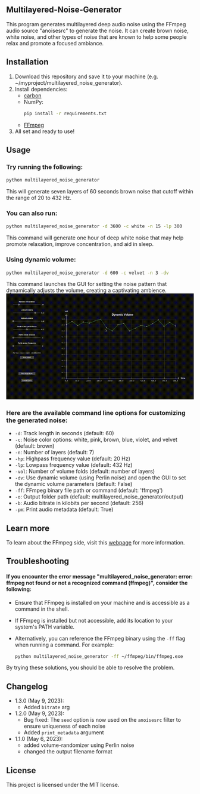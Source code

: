 ## Multilayered-Noise-Generator
This program generates multilayered deep audio noise using the FFmpeg audio source "anoisesrc" to generate the noise. It can create brown noise, white noise, and other types of noise that are known to help some people relax and promote a focused ambiance.

## Installation
1. Download this repository and save it to your machine (e.g. ~/myproject/multilayered_noise_generator).
2. Install dependencies:
    - [carbon](https://github.com/nvfp/carbon)
    - NumPy:
        ```sh
        pip install -r requirements.txt
        ```
    - [FFmpeg](https://ffmpeg.org/download.html)
3. All set and ready to use!

## Usage
### Try running the following:
```sh
python multilayered_noise_generator
```
This will generate seven layers of 60 seconds brown noise that cutoff within the range of 20 to 432 Hz.

### You can also run:
```sh
python multilayered_noise_generator -d 3600 -c white -n 15 -lp 300
```
This command will generate one hour of deep white noise that may help promote relaxation, improve concentration, and aid in sleep.

### Using dynamic volume:
```sh
python multilayered_noise_generator -d 600 -c velvet -n 3 -dv
```
This command launches the GUI for setting the noise pattern that dynamically adjusts the volume, creating a captivating ambience.
![Dynamic volume demo gif](media/dv-demo.gif)

### Here are the available command line options for customizing the generated noise:
* `-d`: Track length in seconds (default: 60)
* `-c`: Noise color options: white, pink, brown, blue, violet, and velvet (default: brown)
* `-n`: Number of layers (default: 7)
* `-hp`: Highpass frequency value (default: 20 Hz)
* `-lp`: Lowpass frequency value (default: 432 Hz)
* `-vol`: Number of volume folds (default: number of layers)
* `-dv`: Use dynamic volume (using Perlin noise) and open the GUI to set the dynamic volume parameters (default: False)
* `-ff`: FFmpeg binary file path or command (default: 'ffmpeg')
* `-o`: Output folder path (default: multilayered_noise_generator/output)
* `-b`: Audio bitrate in kilobits per second (default: 256)
* `-pm`: Print audio metadata (default: True)

## Learn more
To learn about the FFmpeg side, visit this [webpage](https://nvfp.github.io/misc/ffmpeg/index.html#multilayered_noise_generator) for more information.

## Troubleshooting
#### If you encounter the error message "multilayered_noise_generator: error: ffmpeg not found or not a recognized command (ffmpeg)", consider the following:
- Ensure that FFmpeg is installed on your machine and is accessible as a command in the shell.
- If FFmpeg is installed but not accessible, add its location to your system's PATH variable.
- Alternatively, you can reference the FFmpeg binary using the `-ff` flag when running a command. For example:

    ```sh
    python multilayered_noise_generator -ff ~/ffmpeg/bin/ffmpeg.exe
    ```
By trying these solutions, you should be able to resolve the problem.

## Changelog
- 1.3.0 (May 9, 2023):
    - Added `bitrate` arg
- 1.2.0 (May 9, 2023):
    - Bug fixed: The `seed` option is now used on the `anoisesrc` filter to ensure uniqueness of each noise
    - Added `print_metadata` argument
- 1.1.0 (May 6, 2023):
    - added volume-randomizer using Perlin noise
    - changed the output filename format

## License
This project is licensed under the MIT license.
